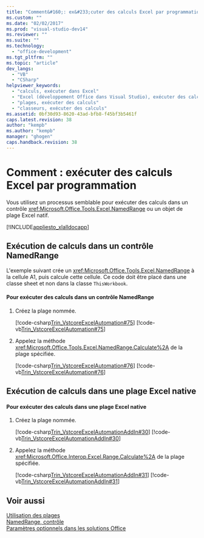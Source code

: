 ```yaml
---
title: "Comment&#160;: ex&#233;cuter des calculs Excel par programmation"
ms.custom: ""
ms.date: "02/02/2017"
ms.prod: "visual-studio-dev14"
ms.reviewer: ""
ms.suite: ""
ms.technology: 
  - "office-development"
ms.tgt_pltfrm: ""
ms.topic: "article"
dev_langs: 
  - "VB"
  - "CSharp"
helpviewer_keywords: 
  - "calculs, exécuter dans Excel"
  - "Excel (développement Office dans Visual Studio), exécuter des calculs par programmation"
  - "plages, exécuter des calculs"
  - "classeurs, exécuter des calculs"
ms.assetid: 0bf30d93-8620-43ad-bfb8-f45bf3b5461f
caps.latest.revision: 38
author: "kempb"
ms.author: "kempb"
manager: "ghogen"
caps.handback.revision: 38
---
```

# Comment&#160;: ex&#233;cuter des calculs Excel par programmation
  Vous utilisez un processus semblable pour exécuter des calculs dans un contrôle <xref:Microsoft.Office.Tools.Excel.NamedRange> ou un objet de plage Excel natif.  
  
 [!INCLUDE[appliesto_xlalldocapp](../vsto/includes/appliesto-xlalldocapp-md.md)]  
  
## Exécution de calculs dans un contrôle NamedRange  
 L'exemple suivant crée un <xref:Microsoft.Office.Tools.Excel.NamedRange> à la cellule A1, puis calcule cette cellule.  Ce code doit être placé dans une classe sheet et non dans la classe `ThisWorkbook`.  
  
#### Pour exécuter des calculs dans un contrôle NamedRange  
  
1.  Créez la plage nommée.  
  
     [!code-csharp[Trin_VstcoreExcelAutomation#75](../snippets/csharp/VS_Snippets_OfficeSP/Trin_VstcoreExcelAutomation/CS/Sheet1.cs#75)]
     [!code-vb[Trin_VstcoreExcelAutomation#75](../snippets/visualbasic/VS_Snippets_OfficeSP/Trin_VstcoreExcelAutomation/VB/Sheet1.vb#75)]  
  
2.  Appelez la méthode <xref:Microsoft.Office.Tools.Excel.NamedRange.Calculate%2A> de la plage spécifiée.  
  
     [!code-csharp[Trin_VstcoreExcelAutomation#76](../snippets/csharp/VS_Snippets_OfficeSP/Trin_VstcoreExcelAutomation/CS/Sheet1.cs#76)]
     [!code-vb[Trin_VstcoreExcelAutomation#76](../snippets/visualbasic/VS_Snippets_OfficeSP/Trin_VstcoreExcelAutomation/VB/Sheet1.vb#76)]  
  
## Exécution de calculs dans une plage Excel native  
  
#### Pour exécuter des calculs dans une plage Excel native  
  
1.  Créez la plage nommée.  
  
     [!code-csharp[Trin_VstcoreExcelAutomationAddIn#30](../snippets/csharp/VS_Snippets_OfficeSP/Trin_VstcoreExcelAutomationAddIn/CS/ThisAddIn.cs#30)]
     [!code-vb[Trin_VstcoreExcelAutomationAddIn#30](../snippets/visualbasic/VS_Snippets_OfficeSP/Trin_VstcoreExcelAutomationAddIn/VB/ThisAddIn.vb#30)]  
  
2.  Appelez la méthode <xref:Microsoft.Office.Interop.Excel.Range.Calculate%2A> de la plage spécifiée.  
  
     [!code-csharp[Trin_VstcoreExcelAutomationAddIn#31](../snippets/csharp/VS_Snippets_OfficeSP/Trin_VstcoreExcelAutomationAddIn/CS/ThisAddIn.cs#31)]
     [!code-vb[Trin_VstcoreExcelAutomationAddIn#31](../snippets/visualbasic/VS_Snippets_OfficeSP/Trin_VstcoreExcelAutomationAddIn/VB/ThisAddIn.vb#31)]  
  
## Voir aussi  
 [Utilisation des plages](../vsto/working-with-ranges.md)   
 [NamedRange, contrôle](../vsto/namedrange-control.md)   
 [Paramètres optionnels dans les solutions Office](../vsto/optional-parameters-in-office-solutions.md)  
  
  